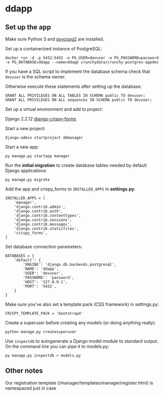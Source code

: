 # ddapp

## Set up the app

Make sure Python 3 and [psycopg2](https://pypi.org/project/psycopg2/) are installed.

Set up a containerized instance of PostgreSQL:

```
docker run -d -p 5432:5432 -e PG_USER=devuser -e PG_PASSWORD=password -e PG_DATABASE=ddapp --name=ddapp crunchydata/crunchy-postgres-appdev
```

If you have a SQL script to implement the database schema check that `devuser` is the schema owner.
 
Otherwise execute these statements after setting up the database:
```
GRANT ALL PRIVILEGES ON ALL TABLES IN SCHEMA public TO devuser;
GRANT ALL PRIVILEGES ON ALL sequences IN SCHEMA public TO devuser;
```

Set up a virtual environment and add to project:

Django 2.2.12
[django-crispy-forms](https://django-crispy-forms.readthedocs.io/en/latest/install.html)

Start a new project:

`django-admin startproject ddmanager`

Start a new app:

`py manage.py startapp manager`

Run the **initial migration** to create database tables needed by default Django applications:

`py manage.py migrate`

Add the app and crispy_forms to `INSTALLED_APPS` in **settings.py**:

```
INSTALLED_APPS = [
    'manager',
    'django.contrib.admin',
    'django.contrib.auth',
    'django.contrib.contenttypes',
    'django.contrib.sessions',
    'django.contrib.messages',
    'django.contrib.staticfiles',
    'crispy_forms',
]
```

Set database connection parameters:

```
DATABASES = {
    'default': {
        'ENGINE': 'django.db.backends.postgresql',
        'NAME': 'ddapp',
        'USER': 'devuser',
        'PASSWORD': 'password',
        'HOST': '127.0.0.1',
        'PORT': '5432',
    }
}
```

Make sure you've also set a template pack (CSS framework) in settings.py:

`CRISPY_TEMPLATE_PACK = 'bootstrap4'`

Create a superuser before creating any models (or doing anything really):

`python manage.py createsuperuser`

Use `inspectdb` to autogenerate a Django model module to standard output. On the command line
you can pipe it to models.py:

`py manage.py inspectdb > models.py`

## Other notes

Our registration template (/manager/templates/manager/register.html) is namespaced just in case